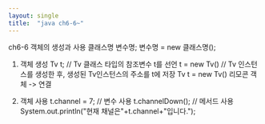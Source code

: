 ```yaml
---
layout: single
title:  "java ch6-6~"
---
```

ch6-6 객체의 생성과 사용
클래스명 변수명;
변수명 = new 클래스명();

1) 객체 생성
Tv t;              // Tv 클래스 타입의 참조변수 t를 선언
t = new Tv()  // Tv 인스턴스를 생성한 후, 생성된 Tv인스턴스의 주소를 t에 저장
Tv t = new Tv()
리모콘   객체   -> 연결

2) 객체 사용
t.channel = 7; // 변수 사용
t.channelDown(); // 메서드 사용
System.out.println("현재 채널은"+t.channel+"입니다.");


